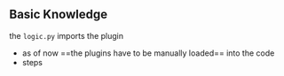 
## Basic Knowledge 
the `logic.py` imports the plugin 
- as of now ==the plugins have to be manually loaded== into the code 
- steps
